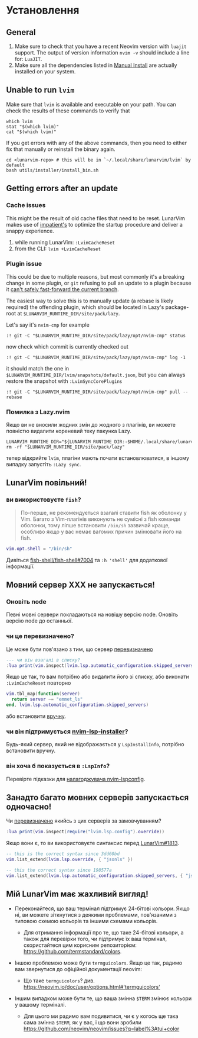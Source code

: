 # Установлення 

## General

1. Make sure to check that you have a recent Neovim version with `luajit` support. The output of version information `nvim -v` should include a line for: `LuaJIT`.
2. Make sure all the dependencies listed in [Manual Install](#manual-install) are actually installed on your system.

## Unable to run `lvim`

Make sure that `lvim` is available and executable on your path. You can check the results of these commands to verify that

```shell
which lvim
stat "$(which lvim)"
cat "$(which lvim)"
```

If you get errors with any of the above commands, then you need to either fix that manually or reinstall the binary again.

```shell
cd <lunarvim-repo> # this will be in `~/.local/share/lunarvim/lvim` by default
bash utils/installer/install_bin.sh
```

## Getting errors after an update

### Cache issues

This might be the result of old cache files that need to be reset. LunarVim makes use of [impatient's](https://github.com/lewis6991/impatient.nvim) to optimize the startup procedure and deliver a snappy experience.

1. while running LunarVim: `:LvimCacheReset`
2. from the CLI: `lvim +LvimCacheReset`

### Plugin issue

This could be due to multiple reasons, but most commonly it's a breaking change in some plugin,
or `git` refusing to pull an update to a plugin because it
[can't safely fast-forward the current branch](https://blog.sffc.xyz/post/185195398930/why-you-should-use-git-pull-ff-only-git-is-a).

The easiest way to solve this is to manually update (a rebase is likely required) the offending plugin,
which should be located in Lazy's package-root at `$LUNARVIM_RUNTIME_DIR/site/pack/lazy`.

Let's say it's `nvim-cmp` for example

```vim
:! git -C "$LUNARVIM_RUNTIME_DIR/site/pack/lazy/opt/nvim-cmp" status
```

now check which commit is currently checked out

```vim
:! git -C "$LUNARVIM_RUNTIME_DIR/site/pack/lazy/opt/nvim-cmp" log -1
```

it should match the one in `$LUNARVIM_RUNTIME_DIR/lvim/snapshots/default.json`, but you can always restore the snapshot with `:LvimSyncCorePlugins`

```vim
:! git -C "$LUNARVIM_RUNTIME_DIR/site/pack/lazy/opt/nvim-cmp" pull --rebase
```

### Помилка з Lazy.nvim 

Якщо ви не вносили жодних змін до жодного з плагінів, ви можете повністю видалити кореневий теку пакунка Lazy.

```shell
LUNARVIM_RUNTIME_DIR="${LUNARVIM_RUNTIME_DIR:-$HOME/.local/share/lunarvim}"
rm -rf "$LUNARVIM_RUNTIME_DIR/site/pack/lazy"
```

тепер відкрийте `lvim`, плагіни мають почати встановлюватися, в іншому випадку запустіть `:Lazy sync`.

## LunarVim повільний!

### ви використовуєте `fish`?

> По-перше, не рекомендується взагалі ставити fish як оболонку у Vim. Багато з Vim-плагінів виконують не сумісні з fish команди оболонки, тому ліпше встановити `/bin/sh` зазвичай краще, особливо якщо у вас немає вагомих причин змінювати його на fish. 

```lua
vim.opt.shell = "/bin/sh"
```

Дивіться [fish-shell/fish-shell#7004](https://github.com/fish-shell/fish-shell/issues/7004) та `:h 'shell'` для додаткової інформації.

## Мовний сервер XXX не запускається!

### Оновіть node

Певні мовні сервери покладаються на новішу версію node. Оновіть версію node до останньої.

### чи це перевизначено?

Це може бути пов'язано з тим, що сервер [перевизначено](../configuration/language-features/language-servers.md#server-override)

```lua
--- чи він взагалі в списку?
:lua print(vim.inspect(lvim.lsp.automatic_configuration.skipped_servers))
```

Якщо це так, то вам потрібно або видалити його зі списку, або виконати `:LvimCacheReset` повторно

```lua
vim.tbl_map(function(server)
  return server ~= "emmet_ls"
end, lvim.lsp.automatic_configuration.skipped_servers)
```

або встановити [вручну](../configuration/language-features/language-servers.md#server-setup).

### чи він підтримується [nvim-lsp-installer](https://github.com/williamboman/nvim-lsp-installer)?

Будь-який сервер, який не відображається у `LspInstallInfo`, потрібно встановити вручну.

### він хоча б показується в `:LspInfo`?

Перевірте підказки для [налагоджувача nvim-lspconfig](https://github.com/neovim/nvim-lspconfig#debugging).

## Занадто багато мовних серверів запускається одночасно!

Чи [перевизначено](../configuration/language-features/language-servers.md#server-override) якийсь з цих серверів за замовчуванням?

```lua
:lua print(vim.inspect(require("lvim.lsp.config").override))
```

Якщо вони є, то ви використовуєте синтаксис перед [LunarVim#1813](https://github.com/LunarVim/LunarVim/pull/1813).

```lua
-- this is the correct syntax since 3dd60bd
vim.list_extend(lvim.lsp.override, { "jsonls" })
```

```lua
-- this the correct syntax since 198577a
vim.list_extend(lvim.lsp.automatic_configuration.skipped_servers, { "jsonls" })
```

## Мій LunarVim має жахливий вигляд!

- Переконайтеся, що ваш термінал підтримує 24-бітові кольори. Якщо ні, ви можете зіткнутися з деякими проблемами, пов'язаними з типовою схемою кольорів та іншими схемами кольорів.

  - Для отримання інформації про те, що таке 24-бітові кольори, а також для перевірки того, чи підтримує їх ваш термінал, скористайтеся цим корисним репозиторієм: https://github.com/termstandard/colors.

- Іншою проблемою може бути `termguicolors`. Якщо це так, радимо вам звернутися до офіційної документації neovim:

  - Що таке `termguicolors`? див. <https://neovim.io/doc/user/options.html#'termguicolors'>

- Іншим випадком може бути те, що ваша змінна `$TERM` змінює кольори у вашому терміналі.

  - Для цього ми радимо вам подивитися, чи є у когось ще така сама змінна `$TERM`, як у вас, і що вони зробили https://github.com/neovim/neovim/issues?q=label%3Atui+color


